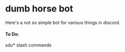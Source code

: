 # dumb horse bot

Here's a not so simple bot for various things in discord.
  
#### To Do:

sdu* slash commands
